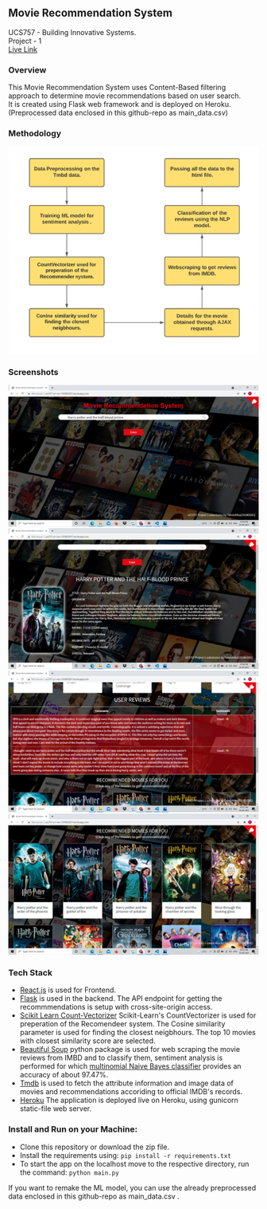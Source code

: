 ## Movie Recommendation System
UCS757 - Building Innovative Systems. <br />
Project - 1 <br />
[Live Link](https://ucs757-p1-mrs-101803201.herokuapp.com/) 
### Overview
This Movie Recommendation System uses Content-Based filtering approach to determine movie recommendations based on user search. <br />
It is created using Flask web framework and is deployed on Heroku. <br />
(Preprocessed data enclosed in this github-repo as main_data.csv)
### Methodology
![Flowchart](https://github.com/episkey24/Movie-Recommendation-System/blob/main/Screenshots/Screenshot%20(79).png)
### Screenshots
![Home Page](https://github.com/episkey24/Movie-Recommendation-System/blob/main/Screenshots/Screenshot%20(73).png) <br />
![Details](https://github.com/episkey24/Movie-Recommendation-System/blob/main/Screenshots/Screenshot%20(74).png) <br />
![Reviews](https://github.com/episkey24/Movie-Recommendation-System/blob/main/Screenshots/Screenshot%20(76).png) <br />
![Recommendations](https://github.com/episkey24/Movie-Recommendation-System/blob/main/Screenshots/Screenshot%20(77).png)
### Tech Stack
- [React.js](https://github.com/facebook/react) is used for Frontend.
- [Flask](https://github.com/pallets/flask) is used in the backend. The API endpoint for getting the recommmendations is setup with cross-site-origin access.
- [Scikit Learn Count-Vectorizer](https://github.com/scikit-learn/scikit-learn) Scikit-Learn's CountVectorizer is used for preperation of the Recomendeer system. The Cosine similarity parameter is used for finding the closest neigbhours. The top 10 movies with closest similarity score are selected.
- [Beautiful Soup](https://www.crummy.com/software/BeautifulSoup/bs4/doc/) python package is used for web scraping the movie reviews from IMBD and to classify them, sentiment analysis is performed for which [multinomial Naive Bayes classifier](https://scikit-learn.org/stable/modules/generated/sklearn.naive_bayes.MultinomialNB.html) provides an accuracy of about 97.47%.
- [Tmdb](https://github.com/gajus/tmdb) is used to fetch the attribute information and image data of movies and recommendations accoriding to official IMDB's records.
- [Heroku](https://github.com/heroku/heroku-buildpack-python) The application is deployed live on Heroku, using gunicorn static-file web server.
### Install and Run on your Machine:
- Clone this repository or download the zip file.
- Install the requirements using: ``` pip install -r requirements.txt ```
- To start the app on the localhost move to the respective directory, run the command: ``` python main.py ```

If you want to remake the ML model, you can use the already preprocessed data enclosed in this github-repo as main_data.csv .
